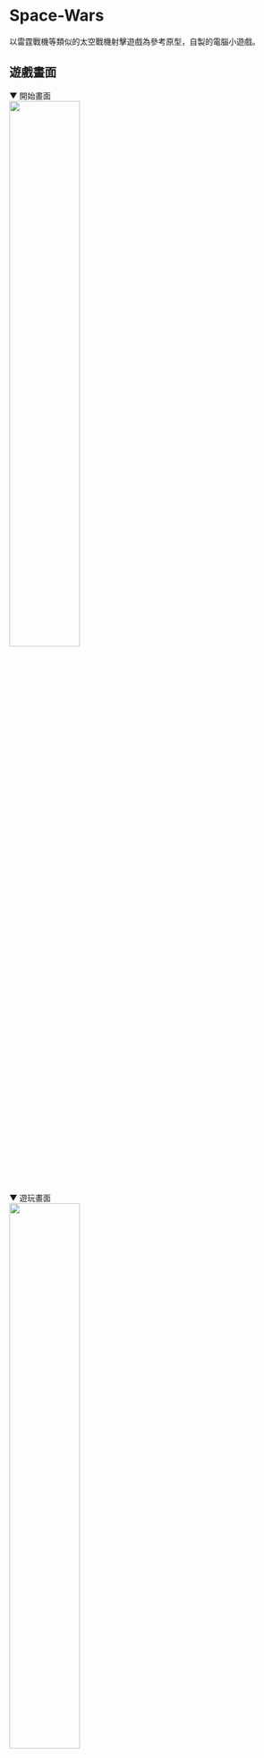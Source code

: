 # Space-Wars
以雷霆戰機等類似的太空戰機射擊遊戲為參考原型，自製的電腦小遊戲。

## 遊戲畫面
▼ 開始畫面  
<img src="https://github.com/Jason0126/Space-Wars/assets/72906927/6b535144-017e-455a-a254-0a9a295d5b95" height="50%" width="50%" />  
▼ 遊玩畫面  
<img src="https://github.com/Jason0126/Space-Wars/assets/72906927/158db275-4791-4aca-a3cf-1fd94e392095" height="50%" width="50%" />  
▼ 結算畫面  
<img src="https://github.com/Jason0126/Space-Wars/assets/72906927/beeb1e89-018d-46ce-8844-1d36b51a2418" height="50%" width="50%" /><img src="https://github.com/Jason0126/Space-Wars/assets/72906927/b96aa1b2-23a3-45f8-abe7-748c00be2068" height="50%" width="50%" />

## 遊戲介紹
* 玩家操作 : 按下W A S D鍵操控飛機，讓子彈可以打中敵人，藉此增加分數。  
<img src="https://github.com/Jason0126/Space-Wars/assets/72906927/986ead9a-3258-41aa-a3f2-13f19f097d5c" height="10%" width="10%" /></br>
* 遊戲判斷 : 當倒數時間結束(右上角)或是飛機生命值歸零(左上角)後，遊戲將會結束，並且結算玩家獲得的分數，顯示在畫面上。

## 素材來源
### Unity Asset Store
* 遊戲主體(飛機、子彈、敵人、遊戲背景) - [Vertical 2D Shooting Assets Pack , 作者 : Goldmetal](https://assetstore.unity.com/packages/2d/characters/vertical-2d-shooting-assets-pack-188719)

* UI - [2D Simple UI Pack  , 作者 : OArielG](https://assetstore.unity.com/packages/2d/gui/icons/2d-simple-ui-pack-218050)

### 內建
* 字型 - [TMP](https://docs.unity3d.com/Packages/com.unity.textmeshpro@3.0/manual/index.html)

## 執行檔(Demo)
https://github.com/Jason0126/Space-Wars-demo
